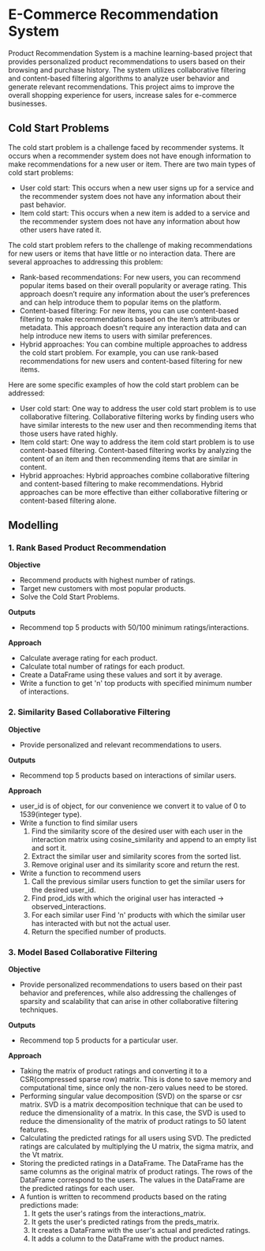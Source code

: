 # E-Commerce Recommendation System
Product Recommendation System is a machine learning-based project that provides personalized product recommendations to users based on their browsing and purchase history. The system utilizes collaborative filtering and content-based filtering algorithms to analyze user behavior and generate relevant recommendations. This project aims to improve the overall shopping experience for users, increase sales for e-commerce businesses.<br/>


## Cold Start Problems
The cold start problem is a challenge faced by recommender systems. It occurs when a recommender system does not have enough information to make recommendations for a new user or item.
There are two main types of cold start problems:
- User cold start: This occurs when a new user signs up for a service and the recommender system does not have any information about their past behavior.
- Item cold start: This occurs when a new item is added to a service and the recommender system does not have any information about how other users have rated it.

The cold start problem refers to the challenge of making recommendations for new users or items that have little or no interaction data. There are several approaches to addressing this problem:
- Rank-based recommendations: For new users, you can recommend popular items based on their overall popularity or average rating. This approach doesn’t require any information about the user’s preferences and can help introduce them to popular items on the platform.
- Content-based filtering: For new items, you can use content-based filtering to make recommendations based on the item’s attributes or metadata. This approach doesn’t require any interaction data and can help introduce new items to users with similar preferences.
- Hybrid approaches: You can combine multiple approaches to address the cold start problem. For example, you can use rank-based recommendations for new users and content-based filtering for new items.

Here are some specific examples of how the cold start problem can be addressed:
- User cold start: One way to address the user cold start problem is to use collaborative filtering. Collaborative filtering works by finding users who have similar interests to the new user and then recommending items that those users have rated highly.
- Item cold start: One way to address the item cold start problem is to use content-based filtering. Content-based filtering works by analyzing the content of an item and then recommending items that are similar in content.
- Hybrid approaches: Hybrid approaches combine collaborative filtering and content-based filtering to make recommendations. Hybrid approaches can be more effective than either collaborative filtering or content-based filtering alone.

## Modelling
### **1. Rank Based Product Recommendation**
**Objective**
- Recommend products with highest number of ratings.
- Target new customers with most popular products.
- Solve the Cold Start Problems.

**Outputs**
- Recommend top 5 products with 50/100 minimum ratings/interactions.

**Approach**
- Calculate average rating for each product.
- Calculate total number of ratings for each product.
- Create a DataFrame using these values and sort it by average.
- Write a function to get 'n' top products with specified minimum number of interactions.

### **2. Similarity Based Collaborative Filtering**
**Objective**
* Provide personalized and relevant recommendations to users.

**Outputs**
* Recommend top 5 products based on interactions of similar users.

**Approach**
- user_id is of object, for our convenience we convert it to value of 0 to 1539(integer type).
- Write a function to find similar users
  <ol>
    <li>Find the similarity score of the desired user with each user in the interaction matrix using cosine_similarity and append to an empty list and sort it.</li>
    <li>Extract the similar user and similarity scores from the sorted list.</li>
    <li>Remove original user and its similarity score and return the rest.</li>
  </ol>
- Write a function to recommend users
  <ol>
    <li>Call the previous similar users function to get the similar users for the desired user_id.</li>
    <li>Find prod_ids with which the original user has interacted -> observed_interactions.</li>
    <li>For each similar user Find 'n' products with which the similar user has interacted with but not the actual user.</li>
    <li>Return the specified number of products. 
  </ol>

### **3. Model Based Collaborative Filtering**
**Objective**
* Provide personalized recommendations to users based on their past behavior and preferences, while also addressing the challenges of sparsity and scalability that can arise in other collaborative filtering techniques.

**Outputs**
* Recommend top 5 products for a particular user.

**Approach**
- Taking the matrix of product ratings and converting it to a CSR(compressed sparse row) matrix. This is done to save memory and computational time, since only the non-zero values need to be stored.
- Performing singular value decomposition (SVD) on the sparse or csr matrix. SVD is a matrix decomposition technique that can be used to reduce the dimensionality of a matrix. In this case, the SVD is used to reduce the dimensionality of the matrix of product ratings to 50 latent features.
- Calculating the predicted ratings for all users using SVD. The predicted ratings are calculated by multiplying the U matrix, the sigma matrix, and the Vt matrix.
- Storing the predicted ratings in a DataFrame. The DataFrame has the same columns as the original matrix of product ratings. The rows of the DataFrame correspond to the users. The values in the DataFrame are the predicted ratings for each user.
- A funtion is written to recommend products based on the rating predictions made:
  <ol>
    <li>It gets the user's ratings from the interactions_matrix.</li>
    <li>It gets the user's predicted ratings from the preds_matrix.</li>
    <li>It creates a DataFrame with the user's actual and predicted ratings.</li>
    <li>It adds a column to the DataFrame with the product names.</li>
  </ol>
